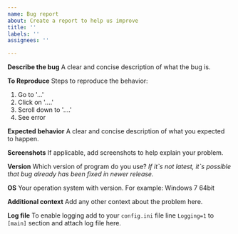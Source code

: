```yaml
---
name: Bug report
about: Create a report to help us improve
title: ''
labels: ''
assignees: ''

---
```


**Describe the bug**
A clear and concise description of what the bug is.

**To Reproduce**
Steps to reproduce the behavior:
1. Go to '...'
2. Click on '....'
3. Scroll down to '....'
4. See error

**Expected behavior**
A clear and concise description of what you expected to happen.

**Screenshots**
If applicable, add screenshots to help explain your problem.

**Version**
Which version of program do you use?
*If it\`s not latest, it\`s possible that bug already has been fixed in newer release.*

**OS**
Your operation system with version. For example: Windows 7 64bit

**Additional context**
Add any other context about the problem here.

**Log file**
To enable logging add to your `config.ini` file line `Logging=1` to `[main]` section and attach log file here.
